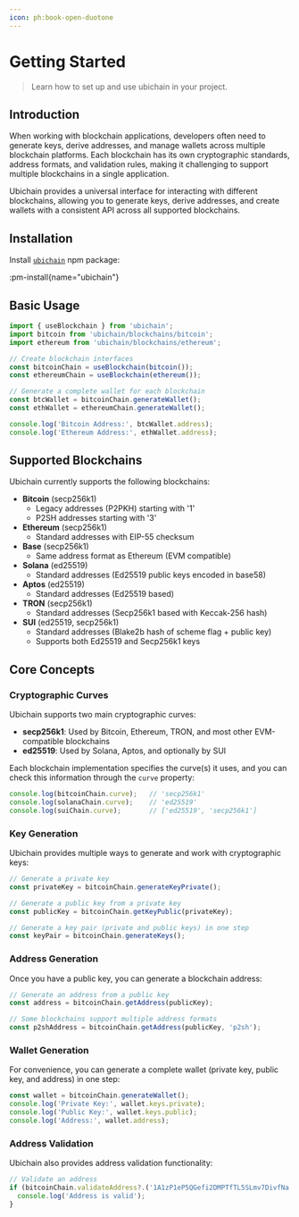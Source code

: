 ```yaml
---
icon: ph:book-open-duotone
---
```


# Getting Started

> Learn how to set up and use ubichain in your project.

## Introduction

When working with blockchain applications, developers often need to generate keys, derive addresses, and manage wallets across multiple blockchain platforms. Each blockchain has its own cryptographic standards, address formats, and validation rules, making it challenging to support multiple blockchains in a single application.

Ubichain provides a universal interface for interacting with different blockchains, allowing you to generate keys, derive addresses, and create wallets with a consistent API across all supported blockchains.

## Installation

Install [`ubichain`](https://npmjs.com/package/ubichain) npm package:

:pm-install{name="ubichain"}

## Basic Usage

```js [my-wallet.js]
import { useBlockchain } from 'ubichain';
import bitcoin from 'ubichain/blockchains/bitcoin';
import ethereum from 'ubichain/blockchains/ethereum';

// Create blockchain interfaces
const bitcoinChain = useBlockchain(bitcoin());
const ethereumChain = useBlockchain(ethereum());

// Generate a complete wallet for each blockchain
const btcWallet = bitcoinChain.generateWallet();
const ethWallet = ethereumChain.generateWallet();

console.log('Bitcoin Address:', btcWallet.address);
console.log('Ethereum Address:', ethWallet.address);
```

## Supported Blockchains

Ubichain currently supports the following blockchains:

- **Bitcoin** (secp256k1)
  - Legacy addresses (P2PKH) starting with '1'
  - P2SH addresses starting with '3'
- **Ethereum** (secp256k1)
  - Standard addresses with EIP-55 checksum
- **Base** (secp256k1)
  - Same address format as Ethereum (EVM compatible)
- **Solana** (ed25519)
  - Standard addresses (Ed25519 public keys encoded in base58)
- **Aptos** (ed25519)
  - Standard addresses (Ed25519 based)
- **TRON** (secp256k1)
  - Standard addresses (Secp256k1 based with Keccak-256 hash)
- **SUI** (ed25519, secp256k1)
  - Standard addresses (Blake2b hash of scheme flag + public key)
  - Supports both Ed25519 and Secp256k1 keys

## Core Concepts

### Cryptographic Curves

Ubichain supports two main cryptographic curves:

- **secp256k1**: Used by Bitcoin, Ethereum, TRON, and most other EVM-compatible blockchains
- **ed25519**: Used by Solana, Aptos, and optionally by SUI

Each blockchain implementation specifies the curve(s) it uses, and you can check this information through the `curve` property:

```js
console.log(bitcoinChain.curve);   // 'secp256k1'
console.log(solanaChain.curve);    // 'ed25519'
console.log(suiChain.curve);       // ['ed25519', 'secp256k1']
```

### Key Generation

Ubichain provides multiple ways to generate and work with cryptographic keys:

```js
// Generate a private key
const privateKey = bitcoinChain.generateKeyPrivate();

// Generate a public key from a private key
const publicKey = bitcoinChain.getKeyPublic(privateKey);

// Generate a key pair (private and public keys) in one step
const keyPair = bitcoinChain.generateKeys();
```

### Address Generation

Once you have a public key, you can generate a blockchain address:

```js
// Generate an address from a public key
const address = bitcoinChain.getAddress(publicKey);

// Some blockchains support multiple address formats
const p2shAddress = bitcoinChain.getAddress(publicKey, 'p2sh');
```

### Wallet Generation

For convenience, you can generate a complete wallet (private key, public key, and address) in one step:

```js
const wallet = bitcoinChain.generateWallet();
console.log('Private Key:', wallet.keys.private);
console.log('Public Key:', wallet.keys.public);
console.log('Address:', wallet.address);
```

### Address Validation

Ubichain also provides address validation functionality:

```js
// Validate an address
if (bitcoinChain.validateAddress?.('1A1zP1eP5QGefi2DMPTfTL5SLmv7DivfNa')) {
  console.log('Address is valid');
}
```
